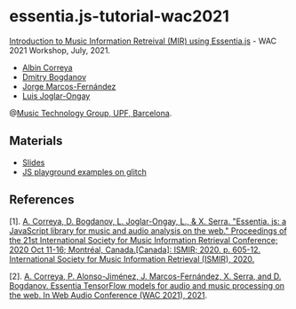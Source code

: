 # essentia.js-tutorial-wac2021
[Introduction to Music Information Retreival (MIR) using Essentia.js](https://webaudioconf2021.com/workshop-a-1/) - WAC 2021 Workshop, July, 2021.

- [Albin Correya](https://twitter.com/albincorreya)
- [Dmitry Bogdanov](https://twitter.com/di_bogdanov)
- [Jorge Marcos-Fernández](https://github.com/jmarcosfer)
- [Luis Joglar-Ongay](https://twitter.com/luisjoglar)


@[Music Technology Group, UPF, Barcelona](https://www.upf.edu/web/mtg/).

## Materials

- [Slides](./Introduction%20to%20MIR%20using%20Essentia.js.pdf)
- [JS playground examples on glitch](https://glitch.com/@jmarcosfer/wac-21-essentia-js-tutorial)



## References

[1]. [A. Correya, D. Bogdanov, L. Joglar-Ongay, L., & X. Serra. "Essentia. js: a JavaScript library for music and audio analysis on the web." Proceedings of the 21st International Society for Music Information Retrieval Conference; 2020 Oct 11-16; Montréal, Canada.[Canada]: ISMIR; 2020. p. 605-12. International Society for Music Information Retrieval (ISMIR), 2020.](https://repositori.upf.edu/bitstream/handle/10230/45451/bogdanov_ismir_essent.pdf?sequence=1&isAllowed=y)

[2]. [A. Correya, P. Alonso-Jiménez, J. Marcos-Fernández, X. Serra, and D. Bogdanov. Essentia TensorFlow models for audio and music processing on the web. In Web Audio Conference (WAC 2021), 2021](https://webaudioconf2021.com/paper-c-4/).
